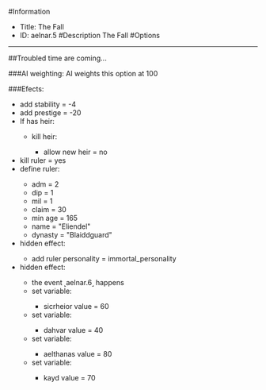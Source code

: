 #Information
 - Title: The Fall
 - ID: aelnar.5
#Description
The Fall
#Options

___
##Troubled time are coming...

###AI weighting:
AI weights this option at 100


###Efects:<ul><li>add stability = -4</li><li>add prestige = -20</li><li>If has heir:</li><ul><li>kill heir:</li><ul><li>allow new heir = no</li></ul></ul><li>kill ruler = yes</li><li>define ruler:</li><ul><li>adm = 2</li><li>dip = 1</li><li>mil = 1</li><li>claim = 30</li><li>min age = 165</li><li>name = "Eliendel"</li><li>dynasty = "Blaiddguard"</li></ul><li>hidden effect:</li><ul><li>add ruler personality = immortal_personality</li></ul><li>hidden effect:</li><ul><li>the event ˻aelnar.6˼ happens</li><li>set variable:</li><ul><li>sicrheior value = 60</li></ul><li>set variable:</li><ul><li>dahvar value = 40</li></ul><li>set variable:</li><ul><li>aelthanas value = 80</li></ul><li>set variable:</li><ul><li>kayd value = 70</li></ul></ul></ul>
